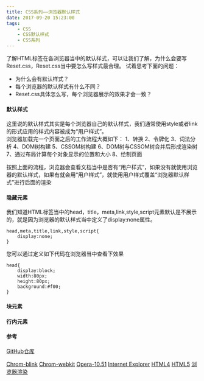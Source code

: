 ```yaml
---
title: CSS系列——浏览器默认样式
date: 2017-09-20 15:23:00
tags: 
    - CSS
    - CSS默认样式
    - CSS系列
---
```


了解HTML标签在各浏览器当中的默认样式，可以让我们了解，为什么会要写Reset.css，Reset.css当中要怎么写样式最合理。
试着思考下面的问题：
* 为什么会有默认样式？
* 每个浏览器的默认样式有什么不同？
* Reset.css具体怎么写，每个浏览器展示的效果才会一致？

#### 默认样式
这里说的默认样式其实是每个浏览器自己的默认样式，我们通常使用style或者link的形式应用的样式内容被成为“用户样式”。  
浏览器加载完一个页面之后的工作流程大概如下：
1、转换
2、令牌化
3、词法分析
4、DOM树构建
5、CSSOM树构建
6、DOM树与CSSOM树合并后形成渲染树
7、通过布局计算每个对象显示的位置和大小
8、绘制页面

按照上面的流程，浏览器会查看文档当中是否有“用户样式”，如果没有就使用浏览器的默认样式，如果有就会用“用户样式”，就使用用户样式覆盖“浏览器默认样式”进行后面的渲染

#### 隐藏元素
我们知道HTML标签当中的head，title，meta,link,style,script元素默认是不展示的，就是因为浏览器的默认样式当中定义了display:none属性。
```
head,meta,title,link,style,script{
    display:none;
}
```
您可以通过定义如下代码在浏览器当中查看下效果
```
head{
    display:block;
    width:80px;
    height:80px;
    background:#f00;
}
```
#### 块元素


#### 行内元素


#### 参考
[GitHub仓库](https://github.com/sw4/revert.css)

[Chrom-blink](https://chromium.googlesource.com/chromium/blink/+/master/Source/core/css/html.css)
[Chrom-webkit](http://trac.webkit.org/browser/trunk/Source/WebCore/css/html.css)
[Opera-10.51](https://web.archive.org/web/20161031005401/http://www.iecss.com/opera-10.51.css)
[Internet Explorer](https://web.archive.org/web/20170122223926/http://www.iecss.com/)
[HTML4](https://www.w3.org/TR/CSS2/sample.html)
[HTML5](https://www.w3.org/TR/html5/rendering.html)
[浏览器渲染](https://developers.google.com/web/fundamentals/performance/critical-rendering-path/?hl=zh-cn)